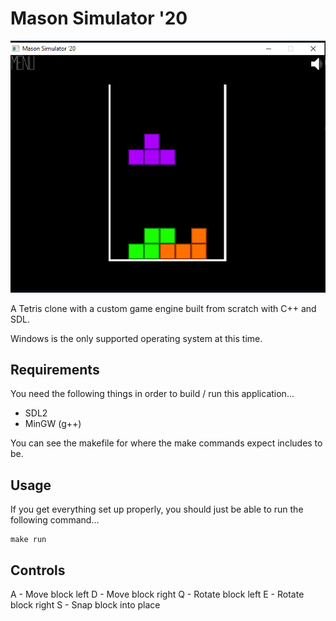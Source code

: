 # Mason Simulator '20

![Image](resources/screenshots/game.png)

A Tetris clone with a custom game engine built from scratch with C++ and SDL.

Windows is the only supported operating system at this time.

## Requirements

You need the following things in order to build / run this application...

- SDL2
- MinGW (g++)

You can see the makefile for where the make commands expect includes to be.

## Usage

If you get everything set up properly, you should just be able to run the following command...

```
make run
```

## Controls

A - Move block left
D - Move block right
Q - Rotate block left
E - Rotate block right
S - Snap block into place
